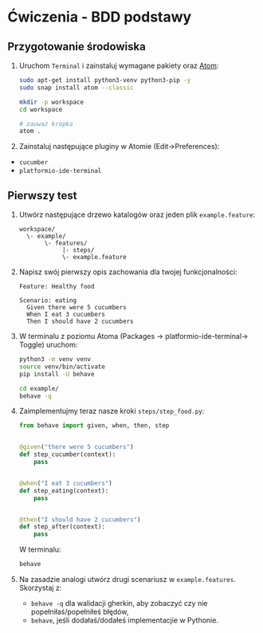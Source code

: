 # Ćwiczenia - BDD podstawy


## Przygotowanie środowiska

1. Uruchom `Terminal` i zainstaluj wymagane pakiety oraz [Atom](https://atom.io/):

   ```bash
   sudo apt-get install python3-venv python3-pip -y
   sudo snap install atom --classic
   
   mkdir -p workspace
   cd workspace
   
   # zauważ kropka
   atom .
   ```

2. Zainstaluj następujące pluginy w Atomie (Edit->Preferences):

  - `cucumber`
  - `platformio-ide-terminal`

## Pierwszy test

1. Utwórz następujące drzewo katalogów oraz jeden plik `example.feature`:

   ```
   workspace/
     \- example/
          \- features/
               |- steps/
               \- example.feature
   ```

2. Napisz swój pierwszy opis zachowania dla twojej funkcjonalności:

   ```gherkin
   Feature: Healthy food
   
   Scenario: eating
     Given there were 5 cucumbers
     When I eat 3 cucumbers
     Then I should have 2 cucumbers
   ```

3. W terminalu z poziomu Atoma (Packages -> platformio-ide-terminal-> Toggle) uruchom:

   ```bash
   python3 -m venv venv
   source venv/bin/activate
   pip install -U behave
   
   cd example/
   behave -q
   ```

4. Zaimplementujmy teraz nasze kroki `steps/step_food.py`:

   ```python
   from behave import given, when, then, step
   
   
   @given("there were 5 cucumbers")
   def step_cucumber(context):
       pass
   
   
   @when("I eat 3 cucumbers")
   def step_eating(context):
       pass
   
   
   @then("I should have 2 cucumbers")
   def step_after(context):
       pass
   ```

   W terminalu:

   ```bash
   behave
   ```

5. Na zasadzie analogi utwórz drugi scenariusz w `example.features`. Skorzystaj z:

   - `behave -q` dla walidacji gherkin, aby zobaczyć czy nie popełniłaś/popełniłeś błędów,
   - `behave`, jeśli dodałaś/dodałeś implementacjie w Pythonie.
